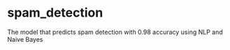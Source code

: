 # spam_detection
The model that predicts spam detection with 0.98 accuracy using NLP and Naive Bayes
